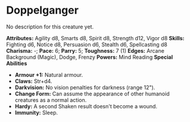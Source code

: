 # Doppelganger

No description for this creature yet.

**Attributes:** Agility d8, Smarts d8, Spirit d8, Strength d12, Vigor
d8
**Skills:** Fighting d6, Notice d8, Persuasion d6, Stealth d6,
Spellcasting d8
**Charisma:** -; **Pace:** 6; **Parry:** 5; **Toughness:** 7 (1)
**Edges:** Arcane Background (Magic), Dodge, Frenzy
**Powers:** Mind Reading
**Special Abilities**

- **Armour +1:** Natural armour.
- **Claws:** Str+d4.
- **Darkvision:** No vision penalties for darkness (range 12").
- **Change Form:** Can assume the appearance of other humanoid creatures
as a normal action.
- **Hardy:** A second Shaken result doesn't become a wound.
- **Immunity:** Sleep.
